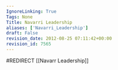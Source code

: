 ```yaml
---
IgnoreLinking: True
Tags: None
Title: Navarri Leadership
aliases: ['Navarri_Leadership']
draft: False
revision_date: 2012-08-25 07:11:42+00:00
revision_id: 7565
---
```


#REDIRECT [[Navarr Leadership]]
